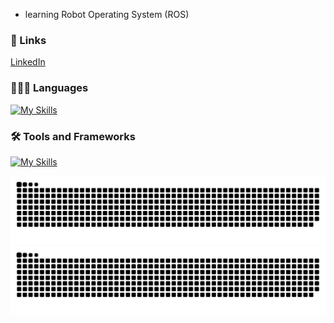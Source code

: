 - learning Robot Operating System (ROS)

### 🔗 Links
 [LinkedIn](https://www.linkedin.com/in/tarunkuddu/)

### 👨🏼‍💻 Languages
[![My Skills](https://skillicons.dev/icons?i=matlab,py,c,cpp,java)](https://skillicons.dev)
### 🛠 Tools and Frameworks
[![My Skills](https://skillicons.dev/icons?i=linux,vscode)](https://skillicons.dev)

![Contributions](https://github.com/mahfoozm/mahfoozm/blob/output/github-contribution-grid-snake.svg#gh-light-mode-only)
![Contributions](https://github.com/mahfoozm/mahfoozm/blob/output/github-contribution-grid-snake-dark.svg#gh-dark-mode-only)
